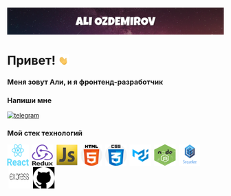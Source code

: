 ![Header](https://github.com/AliOzdemirov/AliOzdemirov/blob/main/assets/Header..png)

# Привет! <img src="https://github.com/AliOzdemirov/AliOzdemirov/blob/main/assets/waving-hand-joypixels.gif" width="25px"/>

### Меня зовут Али, и я фронтенд-разработчик

<h3>Напиши мне</h3>
<a href="https://t.me/AliOzdemirov"><img src="https://eam.su/wp-content/uploads/tg.png" alt="telegram" height=50/></a>

<h3>Мой стек технологий</h3>
<div>
<img src="https://github.com/AliOzdemirov/AliOzdemirov/blob/main/assets/react.png" title="React" height="50px" width="50px"/>
<img src="https://github.com/AliOzdemirov/AliOzdemirov/blob/main/assets/redux..png" margin-left="3px" style="margin-left:3px" title="Redux" height="50px" width="50px"/>
<img src="https://github.com/AliOzdemirov/AliOzdemirov/blob/main/assets/javascript-icon-png-24.jpg" margin-left="3px"  style="margin-left:3px" height="50px" title="JavaScript" width="50px"/>
<img src="https://github.com/AliOzdemirov/AliOzdemirov/blob/main/assets/html.png" margin-left="3px"  style="margin-left:3px" title="HTML" height="50px" width="50px"/>
<img src="https://github.com/AliOzdemirov/AliOzdemirov/blob/main/assets/css.png" margin-left="3px"  style="margin-left:3px" title="CSS" height="50px" width="50px"/>
<img src="https://github.com/AliOzdemirov/AliOzdemirov/blob/main/assets/mui.png" margin-left="3px"  style="margin-left:3px" title="Material ui" height="50px" width="50px"/>
<img src="https://github.com/AliOzdemirov/AliOzdemirov/blob/main/assets/node-js-icon-8.jpg" margin-left="3px"  style="margin-left:3px" title="NODE JS" height="50px" width="50px"/>
<img src="https://github.com/AliOzdemirov/AliOzdemirov/blob/main/assets/sequelize.png" margin-left="3px"  style="margin-left:3px" title="Sequelize" height="50px" width="50px"/>
<img src="https://github.com/AliOzdemirov/AliOzdemirov/blob/main/assets/express.png" margin-left="3px"  style="margin-left:3px" title="Express" height="50px" width="50px"/>
<img src="https://github.com/AliOzdemirov/AliOzdemirov/blob/main/assets/git.png" margin-left="3px"  style="margin-left:3px" title="GitHub" height="50px" width="50px"/>
</div>
